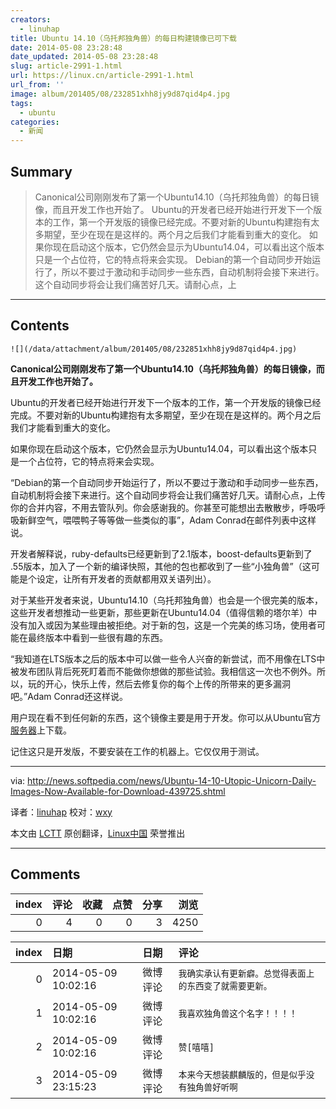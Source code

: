 ```yaml
---
creators:
  - linuhap
title: Ubuntu 14.10（乌托邦独角兽）的每日构建镜像已可下载
date: 2014-05-08 23:28:48
date_updated: 2014-05-08 23:28:48
slug: article-2991-1.html
url: https://linux.cn/article-2991-1.html
url_from: ''
image: album/201405/08/232851xhh8jy9d87qid4p4.jpg
tags:
  - ubuntu
categories:
  - 新闻
---
```


## Summary

> Canonical公司刚刚发布了第一个Ubuntu14.10（乌托邦独角兽）的每日镜像，而且开发工作也开始了。 Ubuntu的开发者已经开始进行开发下一个版本的工作，第一个开发版的镜像已经完成。不要对新的Ubuntu构建抱有太多期望，至少在现在是这样的。两个月之后我们才能看到重大的变化。 如果你现在启动这个版本，它仍然会显示为Ubuntu14.04，可以看出这个版本只是一个占位符，它的特点将来会实现。 Debian的第一个自动同步开始运行了，所以不要过于激动和手动同步一些东西，自动机制将会接下来进行。这个自动同步将会让我们痛苦好几天。请耐心点，上

***

<!-- more -->

## Contents

`![](/data/attachment/album/201405/08/232851xhh8jy9d87qid4p4.jpg)`

**Canonical公司刚刚发布了第一个Ubuntu14.10（乌托邦独角兽）的每日镜像，而且开发工作也开始了。**

Ubuntu的开发者已经开始进行开发下一个版本的工作，第一个开发版的镜像已经完成。不要对新的Ubuntu构建抱有太多期望，至少在现在是这样的。两个月之后我们才能看到重大的变化。

如果你现在启动这个版本，它仍然会显示为Ubuntu14.04，可以看出这个版本只是一个占位符，它的特点将来会实现。

“Debian的第一个自动同步开始运行了，所以不要过于激动和手动同步一些东西，自动机制将会接下来进行。这个自动同步将会让我们痛苦好几天。请耐心点，上传你的合并内容，不用去管队列。你会感谢我的。你甚至可能想出去散散步，呼吸呼吸新鲜空气，喂喂鸭子等等做一些类似的事”，Adam Conrad在邮件列表中这样说。

开发者解释说，ruby-defaults已经更新到了2.1版本，boost-defaults更新到了 .55版本，加入了一个新的编译快照，其他的包也都收到了一些“小独角兽”（这可能是个设定，让所有开发者的贡献都用双关语列出）。

对于某些开发者来说，Ubuntu14.10（乌托邦独角兽）也会是一个很完美的版本，这些开发者想推动一些更新，那些更新在Ubuntu14.04（值得信赖的塔尔羊）中没有加入或因为某些理由被拒绝。对于新的包，这是一个完美的练习场，使用者可能在最终版本中看到一些很有趣的东西。

“我知道在LTS版本之后的版本中可以做一些令人兴奋的新尝试，而不用像在LTS中被发布团队背后死死盯着而不能做你想做的那些试验。我相信这一次也不例外。所以，玩的开心，快乐上传，然后去修复你的每个上传的所带来的更多漏洞吧。”Adam Conrad还这样说。

用户现在看不到任何新的东西，这个镜像主要是用于开发。你可以从Ubuntu官方[服务器](http://cdimage.ubuntu.com/daily-live/current/)上下载。

记住这只是开发版，不要安装在工作的机器上。它仅仅用于测试。

---

via: <http://news.softpedia.com/news/Ubuntu-14-10-Utopic-Unicorn-Daily-Images-Now-Available-for-Download-439725.shtml>

译者：[linuhap](https://github.com/linuhap) 校对：[wxy](https://github.com/wxy)

本文由 [LCTT](https://github.com/LCTT/TranslateProject) 原创翻译，[Linux中国](https://linux.cn/) 荣誉推出

***

## Comments


|   index |   评论 |   收藏 |   点赞 |   分享 |   浏览 |
|--------:|-------:|-------:|-------:|-------:|-------:|
|       0 |      4 |      0 |      0 |      3 |   4250 |

|   index | 日期                | 日期     | 评论                                                     |
|--------:|:--------------------|:---------|:---------------------------------------------------------|
|       0 | 2014-05-09 10:02:16 | 微博评论 | `我确实承认有更新癖。总觉得表面上的东西变了就需要更新。` |
|       1 | 2014-05-09 10:02:16 | 微博评论 | `我喜欢独角兽这个名字！！！！`                           |
|       2 | 2014-05-09 10:02:16 | 微博评论 | `赞[嘻嘻]`                                               |
|       3 | 2014-05-09 23:15:23 | 微博评论 | `本来今天想装麒麟版的，但是似乎没有独角兽好听啊`         |
